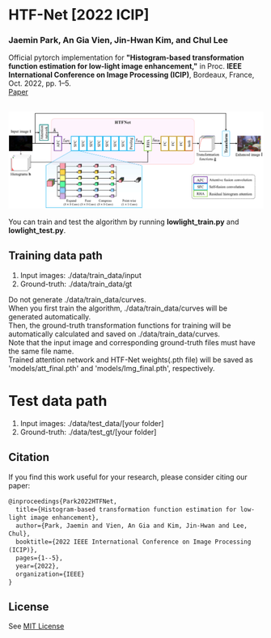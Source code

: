 # HTF-Net [2022 ICIP]

### Jaemin Park, An Gia Vien, Jin-Hwan Kim, and Chul Lee
Official pytorch implementation for **"Histogram-based transformation function estimation for low-light image enhancement,"** in Proc. **IEEE International Conference on Image Processing (ICIP)**, Bordeaux, France, Oct. 2022, pp. 1–5.<br/>
[Paper](https://ieeexplore.ieee.org/abstract/document/9897778?casa_token=Jx-JhbzdyPsAAAAA:_4tgNyj87FvOt5Vu4CNuj0wxI34ddVmb78_xxUhCuLo_ImwIryi4CNoFcEI-gW8kXw-rGkK68sJZ9Q)


<p float="left">
  &emsp;&emsp; <img src="overview0.png" width="800" />
</p>


You can train and test the algorithm by running **lowlight_train.py** and **lowlight_test.py**.

## Training data path
1. Input images: ./data/train_data/input
2. Ground-truth: ./data/train_data/gt

Do not generate ./data/train_data/curves.<br/>
When you first train the algorithm, ./data/train_data/curves will be generated automatically.<br/>
Then, the ground-truth transformation functions for training will be automatically calculated and saved on ./data/train_data/curves.<br/>
Note that the input image and corresponding ground-truth files must have the same file name.<br/>
Trained attention network and HTF-Net weights(.pth file) will be saved as 'models/att_final.pth' and 'models/Img_final.pth', respectively. 

# Test data path
1. Input images: ./data/test_data/[your folder]
2. Ground-truth: ./data/test_gt/[your folder]

## Citation
If you find this work useful for your research, please consider citing our paper:
```
@inproceedings{Park2022HTFNet,
  title={Histogram-based transformation function estimation for low-light image enhancement},
  author={Park, Jaemin and Vien, An Gia and Kim, Jin-Hwan and Lee, Chul},
  booktitle={2022 IEEE International Conference on Image Processing (ICIP)},
  pages={1--5},
  year={2022},
  organization={IEEE}
}
```

## License
See [MIT License](https://github.com/PJaemin/HTF-Net/blob/main/LICENSE)



